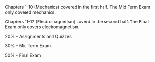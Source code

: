 Chapters 1-10 (Mechanics) covered in the first half. The Mid Term Exam only covered mechanics. 

Chapters 11-17 (Electromagnetism) coverd in the second half. The Final Exam only covers electromagnetism. 


20% - Assignments and Quizzes 

30% - Mid Term Exam 

50% - Final Exam

